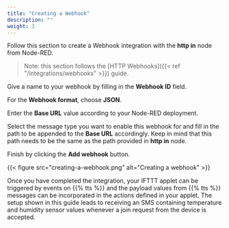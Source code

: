 ```yaml
---
title: "Creating a Webhook"
description: ""
weight: 3
---
```


Follow this section to create a Webhook integration with the **http in** node from Node-RED.

<!--more-->

>Note: this section follows the [HTTP Webhooks]({{< ref "/integrations/webhooks" >}}) guide. 

Give a name to your webhook by filling in the **Webhook ID** field. 

For the **Webhook format**, choose **JSON**.

Enter the **Base URL** value according to your Node-RED deployment.

Select the message type you want to enable this webhook for and fill in the path to be appended to the **Base URL** accordingly. Keep in mind that this path needs to be the same as the path provided in **http in** node. 

Finish by clicking the **Add webhook** button.

{{< figure src="creating-a-webhook.png" alt="Creating a webhook" >}}

Once you have completed the integration, your IFTTT applet can be triggered by events on {{% tts %}} and the payload values from {{% tts %}} messages can be incorporated in the actions defined in your applet. The setup shown in this guide leads to receiving an SMS containing temperature and humidity sensor values whenever a join request from the device is accepted.
